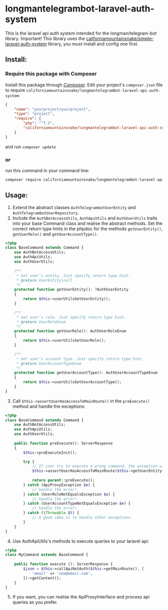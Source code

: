 # longmantelegrambot-laravel-auth-system
This is the laravel api auth system intended for the longman/telegram-bot library.
Important! This library uses the [californiamountainsnake/simple-laravel-auth-system](https://github.com/CaliforniaMountainSnake/simple-laravel-auth-system) library, you must install and config one first.

## Install:
### Require this package with Composer
Install this package through [Composer](https://getcomposer.org/).
Edit your project's `composer.json` file to require `californiamountainsnake/longmantelegrambot-laravel-api-auth-system`:
```json
{
    "name": "yourproject/yourproject",
    "type": "project",
    "require": {
        "php": "^7.2",
        "californiamountainsnake/longmantelegrambot-laravel-api-auth-system": "*"
    }
}
```
and run `composer update`

### or
run this command in your command line:
```bash
composer require californiamountainsnake/longmantelegrambot-laravel-api-auth-system
```

## Usage:
1. Extend the abstract classes `AuthTelegrambotUserEntity` and `AuthTelegrambotUserRepository`.
2. Include the `AuthBotAccessUtils`, `AuthApiUtils` and `AuthUserUtils` traits into your base Command class and realise the abstract methods. Set the correct return type hints in the phpdoc for the methods `getUserEntity()`, `getUserRole()` and `getUserAccountType()`.
```php
<?php
class BaseCommand extends Command {
    use AuthBotAccessUtils;
    use AuthApiUtils;
    use AuthUserUtils;
    
    /**
     * Get user's entity. Just specify return type hint.
     * @return UserEntity|null
     */
    protected function getUserEntity(): ?AuthUserEntity
    {
        return $this->userUtilsGetUserEntity();
    }

    /**
     * Get user's role. Just specify return type hint.
     * @return UserRoleEnum
     */
    protected function getUserRole(): AuthUserRoleEnum
    {
        return $this->userUtilsGetUserRole();
    }

    /**
     * Get user's account type. Just specify return type hint.
     * @return UserAccountTypeEnum
     */
    protected function getUserAccountType(): AuthUserAccountTypeEnum
    {
        return $this->userUtilsGetUserAccountType();
    }
}
```
3. Call `$this->assertUserHasAccessToMainRoute()` in the `preExecute()` method and handle the exceptions:
```php
<?php
class BaseCommand extends Command {
    use AuthBotAccessUtils;
    use AuthApiUtils;
    use AuthUserUtils;
    
    public function preExecute(): ServerResponse
    {
        $this->preExecuteInit();

        try {
            // If user try to execute a wrong command, the exception will throw.
            $this->assertUserHasAccessToMainRoute($this->getUserEntity());
            
            return parent::preExecute();
        } catch (ApiProxyException $e) {
            // handle the error!
        } catch (UserRoleNotEqualsException $e) {
            // handle the error!
        } catch (UserAccountTypeNotEqualsException $e) {
            // handle the error!
        } catch (\Throwable $t) {
            // A good idea is to handle other exceptions.
        }
    }
}
```
4. Use AuthApiUtils's methods to execute queries to your laravel api:
```php
<?php
class MyCommand extends BaseCommand {
    
    public function execute (): ServerResponse {
        $json = $this->callApiNotAuth($this->getMainRoute(), [
            'email' => 'new@email.com',
        ])->getContent();
    }
}
``` 
5. If you want, you can realise the ApiProxyInterface and process api queries as you prefer.
